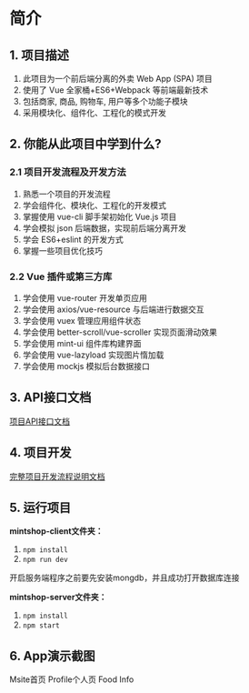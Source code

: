 # 简介

## 1. 项目描述

1. 此项目为一个前后端分离的外卖 Web App (SPA) 项目
2. 使用了 Vue 全家桶+ES6+Webpack 等前端最新技术 
3. 包括商家, 商品, 购物车, 用户等多个功能子模块 
4. 采用模块化、组件化、工程化的模式开发 

## 2. 你能从此项目中学到什么? 

### 2.1 项目开发流程及开发方法 

1. 熟悉一个项目的开发流程
2. 学会组件化、模块化、工程化的开发模式 
3. 掌握使用 vue-cli 脚手架初始化 Vue.js 项目
4. 学会模拟 json 后端数据，实现前后端分离开发 
5. 学会 ES6+eslint 的开发方式 
6. 掌握一些项目优化技巧 

### 2.2 Vue 插件或第三方库

1. 学会使用 vue-router 开发单页应用 
2. 学会使用 axios/vue-resource 与后端进行数据交互
3. 学会使用 vuex 管理应用组件状态
4. 学会使用 better-scroll/vue-scroller 实现页面滑动效果
5. 学会使用 mint-ui 组件库构建界面
6. 学会使用 vue-lazyload 实现图片惰加载
7. 学会使用 mockjs 模拟后台数据接口  

## 3. API接口文档

[项目API接口文档](https://github.com/W-Qing/Vue-MintShop/blob/master/mintshop-server/API.md)

## 4. 项目开发

[完整项目开发流程说明文档](https://github.com/W-Qing/Vue-MintShop/blob/master/%E9%A1%B9%E7%9B%AE%E5%BC%80%E5%8F%91%E6%B5%81%E7%A8%8B.md)

## 5. 运行项目

**mintshop-client文件夹：**

1. `npm install`
2. `npm run dev`

开启服务端程序之前要先安装mongdb，并且成功打开数据库连接

**mintshop-server文件夹：**

1. `npm install`
2. `npm start`

## 6. App演示截图

Msite首页
Profile个人页
Food
Info


